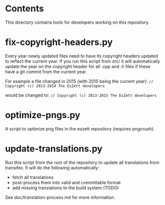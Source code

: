 Contents
========
This directory contains tools for developers working on this repository.

fix-copyright-headers.py
========================

Every year newly updated files need to have its copyright headers updated to reflect the current year.
If you run this script from src/ it will automatically update the year on the copyright header for all
.cpp and .h files if these have a git commit from the current year.

For example a file changed in 2015 (with 2015 being the current year):
```// Copyright (c) 2013-2014 The EsZett developers```

would be changed to:
```// Copyright (c) 2013-2015 The EsZett developers```

optimize-pngs.py
================

A script to optimize png files in the eszett
repository (requires pngcrush).

update-translations.py
=======================

Run this script from the root of the repository to update all translations from transifex.
It will do the following automatically:

- fetch all translations
- post-process them into valid and committable format
- add missing translations to the build system (TODO)

See doc/translation-process.md for more information.
